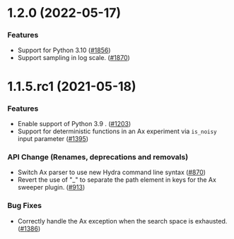 1.2.0 (2022-05-17)
======================

### Features

- Support for Python 3.10 ([#1856](https://github.com/facebookresearch/hydra/issues/1856))
- Support sampling in log scale. ([#1870](https://github.com/facebookresearch/hydra/issues/1870))


1.1.5.rc1 (2021-05-18)
======================

### Features

- Enable support of Python 3.9 . ([#1203](https://github.com/facebookresearch/hydra/issues/1203))
- Support for deterministic functions in an Ax experiment via `is_noisy` input parameter ([#1395](https://github.com/facebookresearch/hydra/issues/1395))

### API Change (Renames, deprecations and removals)

- Switch Ax parser to use new Hydra command line syntax ([#870](https://github.com/facebookresearch/hydra/issues/870))
- Revert the use of "_" to separate the path element in keys for the Ax sweeper plugin. ([#913](https://github.com/facebookresearch/hydra/issues/913))

### Bug Fixes

- Correctly handle the Ax exception when the search space is exhausted. ([#1386](https://github.com/facebookresearch/hydra/issues/1386))
